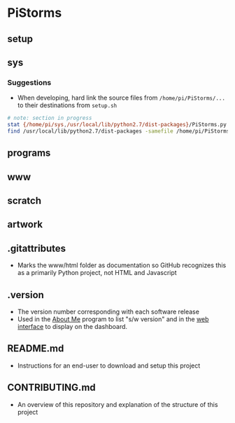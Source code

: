 # PiStorms

## setup

## sys
### Suggestions
- When developing, hard link the source files from `/home/pi/PiStorms/...` to their destinations from `setup.sh`
```bash
# note: section in progress
stat {/home/pi/sys,/usr/local/lib/python2.7/dist-packages}/PiStorms.py
find /usr/local/lib/python2.7/dist-packages -samefile /home/pi/PiStorms/sys/PiStorms.py
```


## programs

## www

## scratch

## artwork

## .gitattributes
- Marks the www/html folder as documentation so GitHub recognizes this as a primarily Python project, not HTML and Javascript

## .version
- The version number corresponding with each software release
- Used in the [About Me](https://github.com/mindsensors/PiStorms/blob/master/programs/00-About_Me.py) program to list "s/w version" and in the [web interface](https://github.com/mindsensors/PiStorms/blob/master/CONTRIBUTING.md#www) to display on the dashboard.

## README.md
- Instructions for an end-user to download and setup this project

## CONTRIBUTING.md
- An overview of this repository and explanation of the structure of this project
